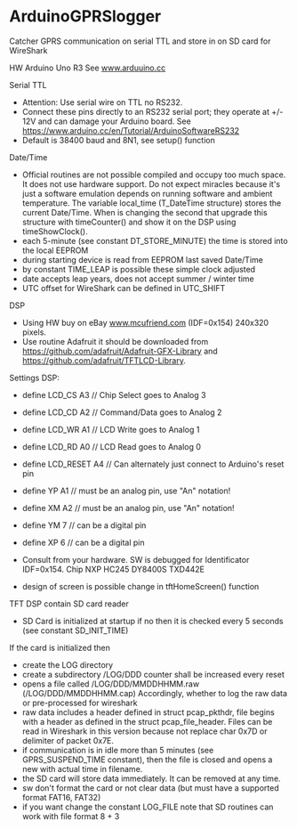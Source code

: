 # ArduinoGPRSlogger
Catcher GPRS communication on serial TTL and store in on SD card for WireShark

HW Arduino Uno R3
See www.arduuino.cc

Serial TTL
- Attention: Use serial wire on TTL no RS232.
- Connect these pins directly to an RS232 serial port; they operate at +/- 12V
  and can damage your Arduino board.
  See https://www.arduino.cc/en/Tutorial/ArduinoSoftwareRS232
- Default is 38400 baud and 8N1, see setup() function

Date/Time
- Official routines are not possible compiled and occupy too much space. It does not use hardware support. Do not expect miracles because it's just a software emulation depends on running software and ambient temperature. The variable local_time (T_DateTime structure) stores the current Date/Time. When is changing the second that upgrade this structure with timeCounter() and show it on the DSP using timeShowClock().
 - each 5-minute (see constant DT_STORE_MINUTE) the time is stored into the local EEPROM
 - during starting device is read from EEPROM last saved Date/Time
 - by constant TIME_LEAP is possible these simple clock adjusted
 - date accepts leap years, does not accept summer / winter time
 - UTC offset for WireShark can be defined in UTC_SHIFT

DSP
- Using HW buy on eBay www.mcufriend.com (IDF=0x154) 240x320 pixels.
- Use routine Adafruit it should be downloaded from https://github.com/adafruit/Adafruit-GFX-Library and https://github.com/adafruit/TFTLCD-Library.

Settings DSP:
- define LCD_CS A3    // Chip Select goes to Analog 3
- define LCD_CD A2    // Command/Data goes to Analog 2
- define LCD_WR A1    // LCD Write goes to Analog 1
- define LCD_RD A0    // LCD Read goes to Analog 0
- define LCD_RESET A4 // Can alternately just connect to Arduino's reset pin
- define YP A1  // must be an analog pin, use "An" notation!
- define XM A2  // must be an analog pin, use "An" notation!
- define YM 7   // can be a digital pin
- define XP 6   // can be a digital pin

- Consult from your hardware. SW is debugged for Identificator IDF=0x154. Chip NXP HC245 DY8400S TXD442E
- design of screen is possible change in tftHomeScreen() function

TFT DSP contain SD card reader
- SD Card is initialized at startup if no then it is checked every 5 seconds (see constant SD_INIT_TIME)

If the card is initialized then
- create the LOG directory
- create a subdirectory /LOG/DDD counter shall be increased every reset
- opens a file called /LOG/DDD/MMDDHHMM.raw (/LOG/DDD/MMDDHHMM.cap)
  Accordingly, whether to log the raw data or pre-processed for wireshark
- raw data includes a header defined in struct pcap_pkthdr, file begins with a header as defined in the struct pcap_file_header. Files can be read in Wireshark in this version because not replace char 0x7D or delimiter of packet 0x7E.
- if communication is in idle more than 5 minutes (see GPRS_SUSPEND_TIME constant), then the file is closed and opens a new with actual time in filename.
- the SD card will store data immediately. It can be removed at any time.
- sw don't format the card or not clear data (but must have a supported format FAT16, FAT32)
- if you want change the constant LOG_FILE note that SD routines can work with file format 8 + 3
